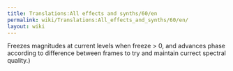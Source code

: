 ```yaml
---
title: Translations:All effects and synths/60/en
permalink: wiki/Translations:All_effects_and_synths/60/en/
layout: wiki
---
```


Freezes magnitudes at current levels when freeze &gt; 0, and advances
phase according to difference between frames to try and maintain currect
spectral quality.)</small>
